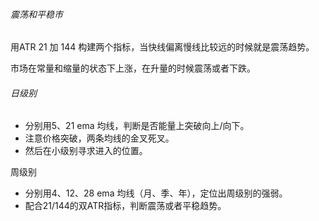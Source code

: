###### 震荡和平稳市

用ATR 21 加 144 构建两个指标，当快线偏离慢线比较远的时候就是震荡趋势。

市场在常量和缩量的状态下上涨，在升量的时候震荡或者下跌。

###### 日级别

- 分别用5、21 ema 均线，判断是否能量上突破向上/向下。
- 注意价格突破，两条均线的金叉死叉。
- 然后在小级别寻求进入的位置。

周级别

- 分别用4、12、28 ema 均线（月、季、年），定位出周级别的强弱。
- 配合21/144的双ATR指标，判断震荡或者平稳趋势。

